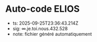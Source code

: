 # Auto-code ELIOS
- ts: 2025-09-25T23:36:43.214Z
- sig: ∞.je.toi.nous.432.528
- note: fichier généré automatiquement